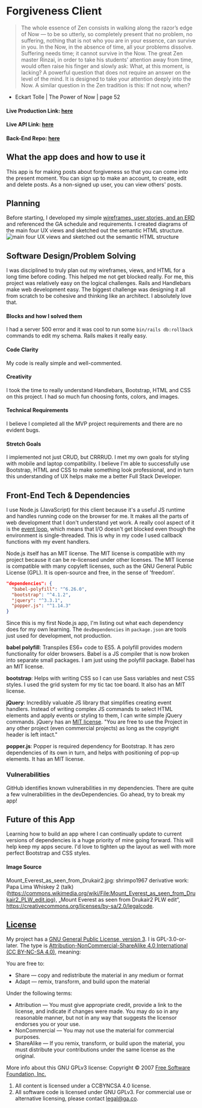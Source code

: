# Forgiveness Client

> The whole essence of Zen consists in walking along the razor’s edge of Now — to be so utterly, so completely present that no problem, no suffering, nothing that is not who you are in your essence, can survive in you. In the Now, in the absence of time, all your problems dissolve. Suffering needs time; it cannot survive in the Now.
> The great Zen master Rinzai, in order to take his students’ attention away from time, would often raise his finger and slowly ask:
> What, at this moment, is lacking?
> A powerful question that does not require an answer on the level of the mind. It is designed to take your attention deeply into the Now. A similar question in the Zen tradition is this:
> If not now, when?
- Eckart Tolle | The Power of Now | page 52

#### Live Production Link: [here](https://hashbangash.github.io/forgiveness-client/)
#### Live API Link: [here](https://floating-springs-18499.herokuapp.com/posts)
#### Back-End Repo: [here](https://github.com/hashbangash/forgiveness-API)

## What the app does and how to use it
This app is for making posts about forgiveness so that you can come into the present moment. You can sign up to make an account, to create, edit and delete posts. As a non-signed up user, you can view others' posts.

## Planning
Before starting, I developed my simple [wireframes, user stories, and an ERD](https://i.imgur.com/uZFe9kz.jpg) and referenced the GA schedule and requirements. I created diagrams of the main four UX views and sketched out the semantic HTML structure.
![main four UX views and sketched out the semantic HTML structure](https://i.imgur.com/kqNJ6T7.jpg)

## Software Design/Problem Solving

I was disciplined to truly plan out my wireframes, views, and HTML for a long time before coding. This helped me not get blocked really. For me, this project was relatively easy on the logical challenges. Rails and Handlebars make web development easy. The biggest challenge was designing it all from scratch to be cohesive and thinking like an architect. I absolutely love that.

#### Blocks and how I solved them

I had a server 500 error and it was cool to run some `bin/rails db:rollback` commands to edit my schema. Rails makes it really easy.

#### Code Clarity

My code is really simple and well-commented.

#### Creativity

I took the time to really understand Handlebars, Bootstrap, HTML and CSS on this project. I had so much fun choosing fonts, colors, and images.

#### Technical Requirements

I believe I completed all the MVP project requirements and there are no evident bugs.

#### Stretch Goals

I implemented not just CRUD, but CRRRUD. I met my own goals for styling with mobile and laptop compatibility. I believe I'm able to successfully use Bootstrap, HTML and CSS to make something look professional, and in turn this understanding of UX helps make me a better Full Stack Developer.

## Front-End Tech & Dependencies

I use Node.js (JavaScript) for this client because it's a useful JS runtime and handles running code on the browser for me. It makes all the parts of web development that I don't understand yet work. A really cool aspect of it is the [event loop](https://www.youtube.com/watch?v=8aGhZQkoFbQ), which means that I/O doesn't get blocked even though the environment is single-threaded. This is why in my code I used callback functions with my event handlers.

Node.js itself has an MIT license. The MIT license is compatible with my project because it can be re-licensed under other licenses. The MIT license is compatible with many copyleft licenses, such as the GNU General Public License (GPL). It is open-source and free, in the sense of 'freedom'.

```json
"dependencies": {
  "babel-polyfill": "^6.26.0",
  "bootstrap": "^4.1.2",
  "jquery": "^3.3.1",
  "popper.js": "^1.14.3"
}
```

Since this is my first Node.js app, I'm listing out what each dependency does for my own learning. The `devDependencies` in `package.json` are tools just used for development, not production.

**babel polyfill**: Transpiles ES6+ code to ES5. A polyfill provides modern functionality for older browsers. Babel is a JS compiler that is now broken into separate small packages. I am just using the polyfill package. Babel has an MIT license.

**bootstrap**: Helps with writing CSS so I can use Sass variables and nest CSS styles. I used the grid system for my tic tac toe board. It also has an MIT license.

**jQuery**: Incredibly valuable JS library that simplifies creating event handlers. Instead of writing complex JS commands to select HTML elements and apply events or styling to them, I can write simple jQuery commands. jQuery has an [MIT license](https://jquery.org/license/). "You are free to use the Project in any other project (even commercial projects) as long as the copyright header is left intact."

**popper.js**: Popper is required dependency for Bootstrap. It has zero dependencies of its own in turn, and helps with positioning of pop-up elements. It has an MIT license.

### Vulnerabilities
GitHub identifies known vulnerabilities in my dependencies. There are quite a few vulnerabilities in the devDependencies. Go ahead, try to break my app!

## Future of this App
Learning how to build an app where I can continually update to current versions of dependencies is a huge priority of mine going forward. This will help keep my apps secure. I'd love to tighten up the layout as well with more perfect Bootstrap and CSS styles.

#### Image Source
Mount_Everest_as_seen_from_Drukair2.jpg: shrimpo1967 derivative work: Papa Lima Whiskey 2 (talk) (https://commons.wikimedia.org/wiki/File:Mount_Everest_as_seen_from_Drukair2_PLW_edit.jpg), „Mount Everest as seen from Drukair2 PLW edit“, https://creativecommons.org/licenses/by-sa/2.0/legalcode.

## [License](LICENSE)
My project has a [GNU General Public License, version 3](https://www.gnu.org/licenses/gpl-3.0.txt). I is GPL-3.0-or-later. The type is [Attribution-NonCommercial-ShareAlike 4.0 International (CC BY-NC-SA 4.0)](https://creativecommons.org/licenses/by-nc-sa/4.0/), meaning:

You are free to:
* Share — copy and redistribute the material in any medium or format
* Adapt — remix, transform, and build upon the material

Under the following terms:
* Attribution — You must give appropriate credit, provide a link to the license, and indicate if changes were made. You may do so in any reasonable manner, but not in any way that suggests the licensor endorses you or your use.
* NonCommercial — You may not use the material for commercial purposes.
* ShareAlike — If you remix, transform, or build upon the material, you must distribute your contributions under the same license as the original.

More info about this GNU GPLv3 license: Copyright © 2007 [Free Software Foundation, Inc.](https://fsf.org/)

1.  All content is licensed under a CC­BY­NC­SA 4.0 license.
1.  All software code is licensed under GNU GPLv3. For commercial use or
    alternative licensing, please contact legal@ga.co.
